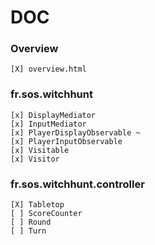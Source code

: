 # DOC

### Overview
    [X] overview.html

### fr.sos.witchhunt
    [x] DisplayMediator
    [x] InputMediator
    [x] PlayerDisplayObservable ~
    [x] PlayerInputObservable
    [x] Visitable
    [x] Visitor

### fr.sos.witchhunt.controller
    [X] Tabletop
    [ ] ScoreCounter
	[ ] Round
	[ ] Turn